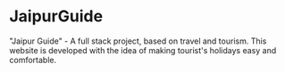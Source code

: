 # JaipurGuide
"Jaipur Guide"  - A full stack project, based  on travel and tourism. This website is developed with the idea of making tourist's holidays easy and comfortable.
